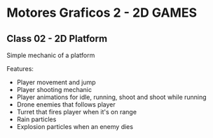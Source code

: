 # Motores Graficos 2 - 2D GAMES

## Class 02 - 2D Platform
Simple mechanic of a platform

Features:

- Player movement and jump
- Player shooting mechanic
- Player animations for idle, running, shoot and shoot while running
- Drone enemies that follows player
- Turret that fires player when it's on range
- Rain particles
- Explosion particles when an enemy dies
